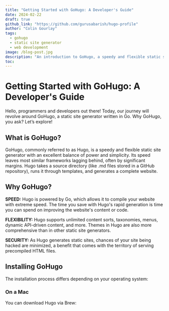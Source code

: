 ```yaml
---
title: "Getting Started with GoHugo: A Developer's Guide"
date: 2024-02-22
draft: true
github_link: "https://github.com/gurusabarish/hugo-profile"
author: "Colin Gourlay"
tags:
  - gohugo
  - static site generator
  - web development
image: /blog-post.jpg
description: "An introduction to GoHugo, a speedy and flexible static site generator."
toc:
---
```


# Getting Started with GoHugo: A Developer's Guide

Hello, programmers and developers out there! Today, our journey will revolve around GoHugo, a static site generator written in Go. Why GoHugo, you ask? Let’s explore!

## What is GoHugo?

GoHugo, commonly referred to as Hugo, is a speedy and flexible static site generator with an excellent balance of power and simplicity. Its speed leaves most similar frameworks lagging behind, often by significant margins. Hugo takes a source directory (like .md files stored in a GitHub repository), runs it through templates, and generates a complete website.

## Why GoHugo?

**SPEED:** Hugo is powered by Go, which allows it to compile your website with extreme speed. The time you save with Hugo's rapid generation is time you can spend on improving the website's content or code.

**FLEXIBILITY:** Hugo supports unlimited content sorts, taxonomies, menus, dynamic API-driven content, and more. Themes in Hugo are also more comprehensive than in other static site generators.

**SECURITY:** As Hugo generates static sites, chances of your site being hacked are minimized, a benefit that comes with the territory of serving precompiled HTML files.

## Installing GoHugo

The installation process differs depending on your operating system:

### On a Mac

You can download Hugo via Brew:
